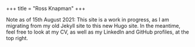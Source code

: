 +++
title = "Ross Knapman"
+++

Note as of 15th August 2021: This site is a work in progress, as I am migrating from my old Jekyll site to this new Hugo site. In the meantime, feel free to look at my CV, as well as my LinkedIn and GitHub profiles, at the top right.